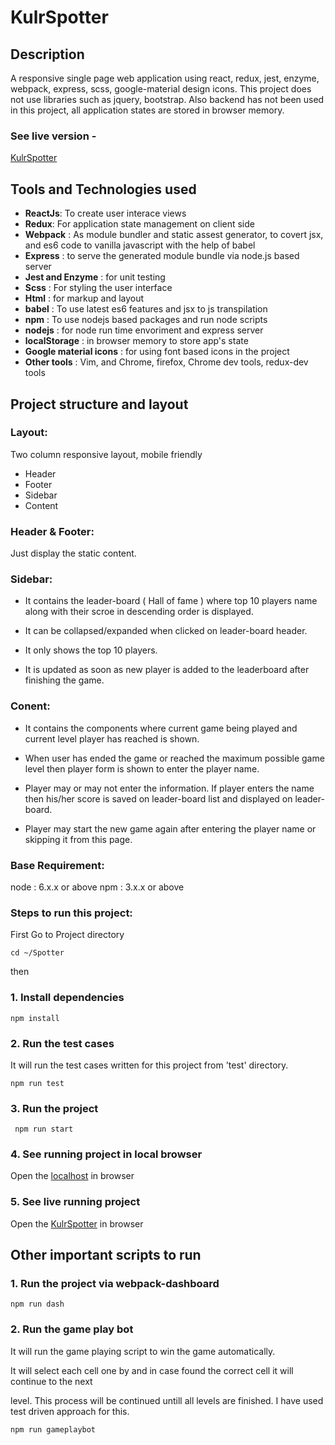 # KulrSpotter

## Description
A responsive single page web application using react, redux, jest, enzyme, webpack, express, scss, google-material design icons.
This project does not use libraries such as jquery, bootstrap.
Also backend has not been used in this project, all application states are stored in browser memory.

### See live version -

[KulrSpotter](https://kulr-spottr.herokuapp.com/)

## Tools and Technologies used
* **ReactJs**: To create user interace views
* **Redux**: For application state management on client side
* **Webpack** : As module bundler and static assest generator, to covert jsx, and es6 code to vanilla javascript with the help of babel
* **Express** : to serve the generated module bundle via node.js based server
* **Jest and Enzyme** : for unit testing
* **Scss** : For styling the user interface
* **Html** : for markup and layout
* **babel** : To use latest es6 features and jsx to js transpilation
* **npm** : To use nodejs based packages and run node scripts
* **nodejs** : for node run time envoriment and express server
* **localStorage** : in browser memory to store app's state
* **Google material icons** : for using font based icons in the project
* **Other tools** : Vim, and Chrome, firefox, Chrome dev tools, redux-dev tools

## Project structure and layout
### Layout: 
Two column responsive layout, mobile friendly

* Header
* Footer
* Sidebar
* Content

### Header & Footer:
Just display the static content.

### Sidebar:
* It contains the leader-board ( Hall of fame ) where top 10 players name along with their scroe in descending order is displayed.

* It can be collapsed/expanded when clicked on leader-board header.

* It only shows the top 10 players.

* It is updated as soon as new player is added to the leaderboard after finishing the game.

### Conent:
* It contains the components where current game being played and current level player has reached is shown.

* When user has ended the game or reached the maximum possible game level then player form is shown to enter the player name.

* Player may or may not enter the information. If player enters the name then his/her score is saved on leader-board list and displayed on leader-board.

* Player may start the new game again after entering the player name or skipping it from this page.

### Base Requirement:
node : 6.x.x or above 
npm : 3.x.x or above

### Steps to run this project:

First Go to Project directory

```
cd ~/Spotter
```
then

### 1. Install dependencies
 
```
npm install
```
### 2. Run the test cases
 
It will run the test cases written for this project from 'test' directory.
```
npm run test
```
### 3. Run the project
```
 npm run start
```

### 4. See running project in local browser 
Open the [localhost](http://localhost:8080/) in browser

### 5. See live running project   
Open the [KulrSpotter](https://kulr-spottr.herokuapp.com/) in browser


## Other important scripts to run
### 1. Run the project via webpack-dashboard
 
```
npm run dash
```
### 2. Run the game play bot
 
It will run the game playing script to win the game automatically.

It will select each cell one by and in case found the correct cell it will continue to the next

level. This process will be continued untill all levels are finished. I have used test driven approach for this.

```
npm run gameplaybot
```